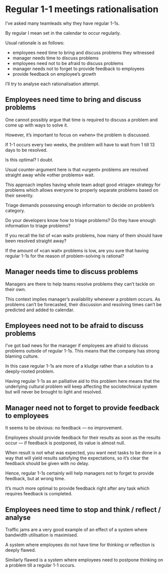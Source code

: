 # Regular 1-1 meetings rationalisation

I’ve asked many teamleads why they have regular 1-1s.

By regular I mean set in the calendar to occur regularly.

Usual rationale is as follows:
- employees need time to bring and discuss problems they witnessed
- manager needs time to discuss problems
- employees need not to be afraid to discuss problems
- manager needs not to forget to provide feedback to employees
- provide feedback on employee’s growth

I’ll try to analyse each rationalisation attempt.

## Employees need time to bring and discuss problems

One cannot possibly argue that time is required to discuss a problem and come up with ways to solve it.

However, it’s important to focus on «when» the problem is discussed.

If 1-1 occurs every two weeks, the problem will have to wait from 1 till 13 days to be resolved.

Is this optimal? I doubt.

Usual counter-argument here is that «urgent» problems are resolved straight away while «other problems» wait.

This approach implies having whole team adopt good «triage» strategy for problems which allows everyone to properly separate problems based on their severity.

Triage demands possessing enough information to decide on problem’s category.

Do your developers know how to triage problems? Do they have enough information to triage problems?

If you recall the list of «can wait» problems, how many of them should have been resolved straight away?

If the amount of «can wait» problems is low, are you sure that having regular 1-1s for the reason of problem-solving is rational?

## Manager needs time to discuss problems

Managers are there to help teams resolve problems they can’t tackle on their own.

This context implies manager’s availability whenever a problem occurs. As problems can’t be forecasted, their discussion and resolving times can’t be predicted and added to calendar.


## Employees need not to be afraid to discuss problems

I’ve got bad news for the manager if employees are afraid to discuss problems outside of regular 1-1s. This means that the company has strong blaming culture.

In this case regular 1-1s are more of a kludge rather than a solution to a deeply-rooted problem.

Having regular 1-1s as an palliative aid to this problem here means that the underlying cultural problem will keep affecting the sociotechnical system but will never be brought to light and resolved.

## Manager need not to forget to provide feedback to employees

It seems to be obvious: no feedback — no improvement.

Employees should provide feedback for their results as soon as the results occur — if feedback is postponed, its value is almost null.

When result is not what was expected, you want next tasks to be done in a way that will yield results satisfying the expectations, so it’s clear the feedback should be given with no delay.

Hence, regular 1-1s certainly will help managers not to forget to provide feedback, but at wrong time.

It’s much more optimal to provide feedback right after any task which requires feedback is completed.

## Employees need time to stop and think / reflect / analyse

Traffic jams are a very good example of an effect of a system where bandwidth utilisation is maximised.

A system where employees do not have time for thinking or reflection is deeply flawed.

Similarly flawed is a system where employees need to postpone thinking on a problem till a regular 1-1 occurs.
